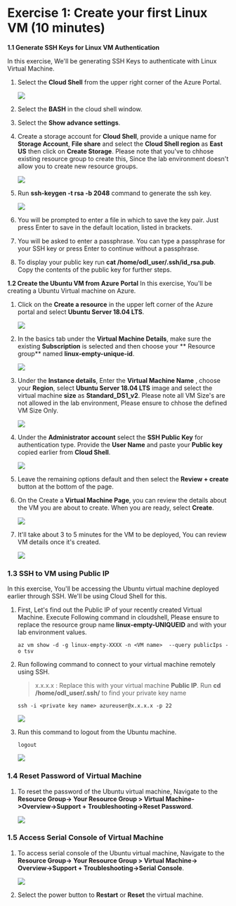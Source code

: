 # Exercise 1: Create your first Linux VM (10 minutes)

**1.1 Generate SSH Keys for Linux VM Authentication**

In this exercise, We'll be generating SSH Keys to authenticate with Linux Virtual Machine. 

1. Select the **Cloud Shell** from the upper right corner of the Azure Portal.

   ![](images/azureclisign.png)
   
2. Select the **BASH** in the cloud shell window.
3. Select the **Show advance settings**.
4. Create a storage account for **Cloud Shell**, provide a unique name for **Storage Account**, **File share** and select the **Cloud Shell region** as **East US** then click on **Create Storage**. Please note that you've to chhose existing resource group to create this, Since the lab environment doesn't allow you to create new resource groups. 

   ![](images/bashst.png)

5. Run **ssh-keygen -t rsa -b 2048** command to generate the ssh key.

   ![](images/sshkeygen.png)

6. You will be prompted to enter a file in which to save the key pair. Just press Enter to save in the default location, listed in brackets.
7. You will be asked to enter a passphrase. You can type a passphrase for your SSH key or press Enter to continue without a passphrase.
8. To display your public key run **cat /home/odl_user/.ssh/id_rsa.pub**. Copy the contents of the public key for further steps.

**1.2 Create the Ubuntu VM from Azure Portal**
In this exercise, You'll be creating a Ubuntu Virtual machine on Azure. 

1. Click on the **Create a resource** in the upper left corner of the Azure portal and select **Ubuntu Server 18.04 LTS**.

   ![](images/ubuntunew.png)
   
2. In the basics tab under the **Virtual Machine Details**, make sure the existing **Subscription** is selected and then choose your ** Resource group** named **linux-empty-unique-id**.

   ![](images/suscription.png)
   
3. Under the **Instance details**, Enter the **Virtual Machine Name** , choose your **Region**, select **Ubuntu Server 18.04 LTS** image and select the virtual machine **size** as **Standard_DS1_v2**. Please note all VM Size's are not allowed in the lab environment, Please ensure to chhose the defined VM Size Only. 

   
   ![](images/vmname.png)
   
4. Under the **Administrator account** select the **SSH Public Key** for authentication type. Provide the **User Name** and paste your **Public key** copied earlier from **Cloud Shell**.

   ![](images/sshselcet.png)

5. Leave the remaining options default and then select the **Review + create** button at the bottom of the page.

6. On the Create a **Virtual Machine Page**, you can review the details about the VM you are about to create. When you are ready, select **Create**.

   ![](images/validation.png)
   
7. It'll take about 3 to 5 minutes for the VM to be deployed, You can review VM details once it's created. 

   ![](images/overview.png)

### 1.3 SSH to VM using Public IP
In this exercise, You'll be accessing the Ubuntu virtual machine deployed earlier through SSH. We'll be using Cloud Shell for this. 

1. First, Let's find out the Public IP of your recently created Virtual Machine. Execute Following command in cloudshell, Please ensure to replace the resource group name **linux-empty-UNIQUEID** and **<VM Name>** with your lab environment values.

       az vm show -d -g linux-empty-XXXX -n <VM name>  --query publicIps -o tsv

2. Run following command to connect to your virtual machine remotely using SSH.  
   > x.x.x.x : Replace this with your virtual machine **Public IP**.
   > Run **cd /home/odl_user/.ssh/** to find your private key name

       ssh -i <private key name> azureuser@x.x.x.x -p 22
          
    ![](images/connect.png)
    
3. Run this command to logout from the Ubuntu machine.

       logout

   ![](images/logout.png) 

### 1.4 Reset Password of Virtual Machine

1. To reset the password of the Ubuntu virtual machine, Navigate to the **Resource Group-> Your Resource Group > Virtual Machine->Overview->Support + Troubleshooting->Reset Password**.

   ![](images/resetp.png)

### 1.5 Access Serial Console of Virtual Machine

1. To access serial console of the Ubuntu virtual machine, Navigate to the **Resource Group-> Your Resource Group > Virtual Machine-> Overview->Support + Troubleshooting->Serial Console**.

   ![](images/serialconsole.png)

2. Select the power button to **Restart** or **Reset** the virtual machine.
